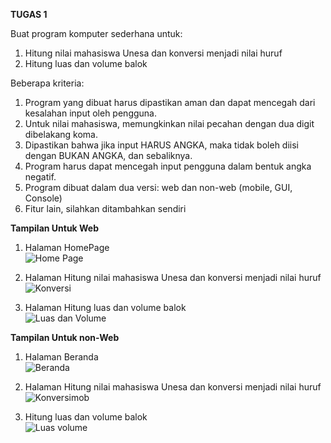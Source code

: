 <b> TUGAS 1 </b>

Buat program komputer sederhana untuk:
1. Hitung nilai mahasiswa Unesa dan konversi menjadi nilai huruf
2. Hitung luas dan volume balok

Beberapa kriteria:
1. Program yang dibuat harus dipastikan aman dan dapat mencegah dari kesalahan input oleh pengguna.
2. Untuk nilai mahasiswa, memungkinkan nilai pecahan dengan dua digit dibelakang koma.
3. Dipastikan bahwa jika input HARUS ANGKA, maka tidak boleh diisi dengan BUKAN ANGKA, dan sebaliknya.
4. Program harus dapat mencegah input pengguna dalam bentuk angka negatif.
5. Program dibuat dalam dua versi: web dan non-web (mobile, GUI, Console)
6. Fitur lain, silahkan ditambahkan sendiri

<b> Tampilan Untuk Web </b>

1. Halaman HomePage <br>
![Home Page](https://user-images.githubusercontent.com/56226681/131212047-506d6fa6-7344-45cf-b3a8-e096d2779b1e.png)

 
2. Halaman Hitung nilai mahasiswa Unesa dan konversi menjadi nilai huruf <br>
![Konversi](https://user-images.githubusercontent.com/56226681/131594194-8f2de092-f482-4b9c-8c5d-ae0aec751ebc.png)


3. Halaman Hitung luas dan volume balok <br>
![Luas dan Volume](https://user-images.githubusercontent.com/56226681/131594037-b7004ef7-8c63-4937-9ff5-2b812c2b1334.png)


<b> Tampilan Untuk non-Web </b>
1. Halaman Beranda <br>
![Beranda](https://user-images.githubusercontent.com/56226681/131212094-9261f8e2-5569-4a2c-afab-2f4cdf4a0815.png)

2. Halaman Hitung nilai mahasiswa Unesa dan konversi menjadi nilai huruf <br>
![Konversimob](https://user-images.githubusercontent.com/56226681/131604097-6b09a84d-921a-4b16-9ba1-35b56a1d328e.png)


3. Hitung luas dan volume balok <br>
![Luas   volume](https://user-images.githubusercontent.com/56226681/131212112-574e1ec5-e6a1-46b2-877d-d2be3194228a.png)
